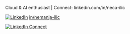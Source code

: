Cloud & AI enthusiast | Connect: linkedin.com/in/neca-ilic

[![LinkedIn](https://img.icons8.com/ios-filled/16/0A66C2/linkedin.png)](https://www.linkedin.com/in/nemanja-ilic-80a85a29b/) [in/nemanja-ilic](https://www.linkedin.com/in/nemanja-ilic-80a85a29b/)

[![LinkedIn Connect](https://img.shields.io/badge/LINKEDIN-CONNECT-0A66C2?style=for-the-badge&logo=linkedin&logoColor=white)](https://www.linkedin.com/in/nemanja-ilic-80a85a29b/)
